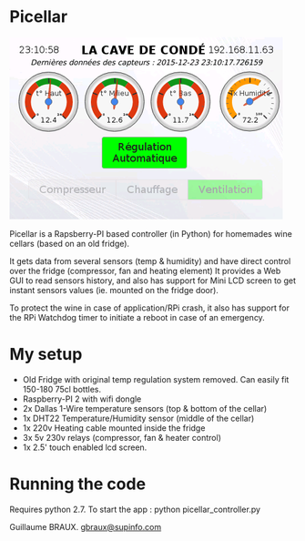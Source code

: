 # Picellar

![My image](https://raw.githubusercontent.com/gbraux/picellar/master/screenshot.png)

Picellar is a Rapsberry-PI based controller (in Python) for homemades wine cellars (based on an old fridge).

It gets data from several sensors (temp & humidity) and have direct control over the fridge (compressor, fan and heating element)
It provides a Web GUI to read sensors history, and also has support for Mini LCD screen to get instant sensors values (ie. mounted on the fridge door).

To protect the wine in case of application/RPi crash, it also has support for the RPi Watchdog timer to initiate a reboot in case of an emergency.

# My setup
- Old Fridge with original temp regulation system removed. Can easily fit 150-180 75cl bottles.
- Raspberry-PI 2 with wifi dongle
- 2x Dallas 1-Wire temperature sensors (top & bottom of the cellar)
- 1x DHT22 Temperature/Humidity sensor (middle of the cellar)
- 1x 220v Heating cable mounted inside the fridge
- 3x 5v 230v relays (compressor, fan & heater control)
- 1x 2.5' touch enabled lcd screen.

# Running the code
Requires python 2.7.
To start the app : python picellar_controller.py

Guillaume BRAUX.
gbraux@supinfo.com
